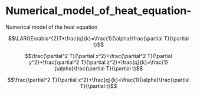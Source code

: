 # Numerical_model_of_heat_equation-
Numerical model of the heat equation

$$\LARGE\nabla^{2}T+\frac{q}{k}=\frac{1}{\alpha}\frac{\partial T}{\partial t}$$

$$\frac{\partial^2 T}{\partial x^2}+\frac{\partial^2 T}{\partial y^2}+\frac{\partial^2 T}{\partial z^2}+\frac{q}{k}=\frac{1}{\alpha}\frac{\partial T}{\partial t}$$

$$\frac{\partial^2 T}{\partial x^2}+\frac{q}{k}=\frac{1}{\alpha}\frac{\partial T}{\partial t}$$
